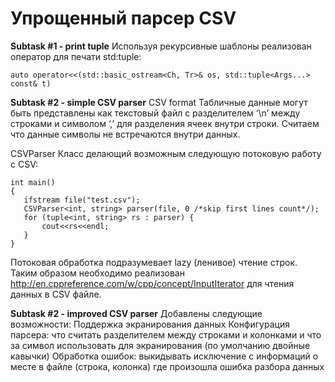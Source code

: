 # Упрощенный парсер CSV

**Subtask #1 - print tuple**
Используя рекурсивные шаблоны реализован оператор для печати std:tuple:
```
auto operator<<(std::basic_ostream<Ch, Tr>& os, std::tuple<Args...> const& t)
```

**Subtask #2 - simple CSV parser**
CSV format
Табличные данные могут быть представлены как текстовый файл с разделителем ‘\n’ между строками и символом ‘,’ для разделения ячеек внутри строки. Считаем что данные символы не встречаются внутри данных.

CSVParser
Класс делающий возможным следующую потоковую работу с CSV:
```
int main()
{
   ifstream file("test.csv");
   CSVParser<int, string> parser(file, 0 /*skip first lines count*/);
   for (tuple<int, string> rs : parser) {
       cout<<rs<<endl;
   }
}
```
Потоковая обработка подразумевает lazy (ленивое) чтение строк. Таким образом необходимо реализован http://en.cppreference.com/w/cpp/concept/InputIterator для чтения данных в CSV файле.

**Subtask #2 - improved CSV parser**
Добавлены следующие возможности:
Поддержка экранирования данных
Конфигурация парсера: что считать разделителем между строками и колонками и что за символ использовать для экранирования (по умолчанию двойные кавычки)
Обработка ошибок: выкидывать исключение с информаций о месте в файле (строка, колонка) где произошла ошибка разбора данных



